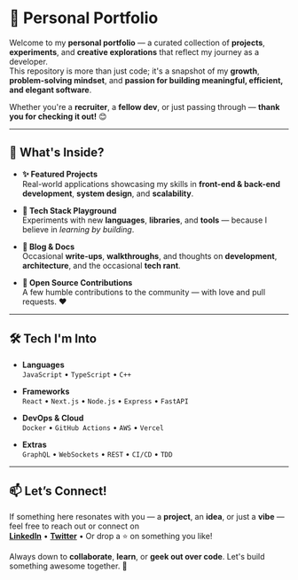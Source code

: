 # 🌟 Personal Portfolio

Welcome to my **personal portfolio** — a curated collection of **projects**, **experiments**, and **creative explorations** that reflect my journey as a developer.  
This repository is more than just code; it's a snapshot of my **growth**, **problem-solving mindset**, and **passion for building meaningful, efficient, and elegant software**.

Whether you're a **recruiter**, a **fellow dev**, or just passing through — **thank you for checking it out!** 😊

---

## 🚀 What's Inside?

- **✨ Featured Projects**  
  Real-world applications showcasing my skills in **front-end & back-end development**, **system design**, and **scalability**.

- **🧪 Tech Stack Playground**  
  Experiments with new **languages**, **libraries**, and **tools** — because I believe in *learning by building*.

- **📝 Blog & Docs**  
  Occasional **write-ups**, **walkthroughs**, and thoughts on **development**, **architecture**, and the occasional **tech rant**.

- **🤝 Open Source Contributions**  
  A few humble contributions to the community — with love and pull requests. ❤️

---

## 🛠 Tech I'm Into

- **Languages**  
  `JavaScript` • `TypeScript` • `C++`

- **Frameworks**  
  `React` • `Next.js` • `Node.js` • `Express` • `FastAPI`

- **DevOps & Cloud**  
  `Docker` • `GitHub Actions` • `AWS` • `Vercel`

- **Extras**  
  `GraphQL` • `WebSockets` • `REST` • `CI/CD` • `TDD`

---

## 📫 Let’s Connect!

If something here resonates with you — a **project**, an **idea**, or just a **vibe** — feel free to reach out or connect on  
**[LinkedIn](#)** • **[Twitter](#)** • Or drop a ⭐ on something you like!

Always down to **collaborate**, **learn**, or **geek out over code**. Let's build something awesome together. 🚀
